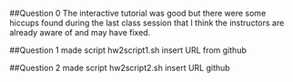 ##Question 0
The interactive tutorial was good but there were some hiccups found during the last class session that I think the instructors are already aware of and may have fixed. 

##Question 1
made script hw2script1.sh insert URL from github

##Question 2
made script hw2script2.sh insert URL github
